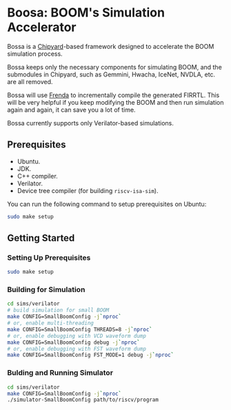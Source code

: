 # Boosa: BOOM's Simulation Accelerator

Bossa is a [Chipyard](https://github.com/ucb-bar/chipyard)-based framework designed to accelerate the BOOM simulation process.

Bossa keeps only the necessary components for simulating BOOM, and the submodules in Chipyard, such as Gemmini, Hwacha, IceNet, NVDLA, etc. are all removed.

Bossa will use [Frenda](https://github.com/MaxXSoft/Frenda) to incrementally compile the generated FIRRTL. This will be very helpful if you keep modifying the BOOM and then run simulation again and again, it can save you a lot of time.

Bossa currently supports only Verilator-based simulations.

## Prerequisites

* Ubuntu.
* JDK.
* C++ compiler.
* Verilator.
* Device tree compiler (for building `riscv-isa-sim`).

You can run the following command to setup prerequisites on Ubuntu:

```sh
sudo make setup
```

## Getting Started

### Setting Up Prerequisites

```sh
sudo make setup
```

### Building for Simulation

```sh
cd sims/verilator
# build simulation for small BOOM
make CONFIG=SmallBoomConfig -j`nproc`
# or, enable multi-threading
make CONFIG=SmallBoomConfig THREADS=8 -j`nproc`
# or, enable debugging with VCD waveform dump
make CONFIG=SmallBoomConfig debug -j`nproc`
# or, enable debugging with FST waveform dump
make CONFIG=SmallBoomConfig FST_MODE=1 debug -j`nproc`
```

### Bulding and Running Simulator

```sh
cd sims/verilator
make CONFIG=SmallBoomConfig -j`nproc`
./simulator-SmallBoomConfig path/to/riscv/program
```
